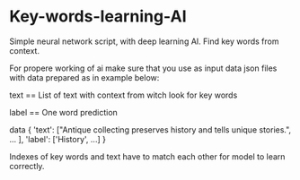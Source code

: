 # Key-words-learning-AI
Simple neural network script, with deep learning AI. Find key words from context.

For propere working of ai make sure that you use as input data json files with data prepared as in example below:

text == List of text with context from witch look for key words

label == One word prediction

data {
  'text': ["Antique collecting preserves history and tells unique stories.", ... ],
  'label': ['History', ...]
}

Indexes of key words and text have to match each other for model to learn correctly.
